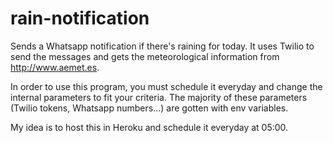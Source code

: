# rain-notification
Sends a Whatsapp notification if there's raining for today. It uses Twilio to send the messages and gets the meteorological information from http://www.aemet.es.

In order to use this program, you must schedule it everyday and change the internal parameters to fit your criteria. The majority of these parameters (Twilio tokens, Whatsapp numbers...) are gotten with env variables.

My idea is to host this in Heroku and schedule it everyday at 05:00.
